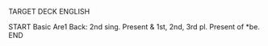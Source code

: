 TARGET DECK
ENGLISH

START
Basic
Are1
Back: 2nd sing. Present & 1st, 2nd, 3rd pl. Present of *be.
END
